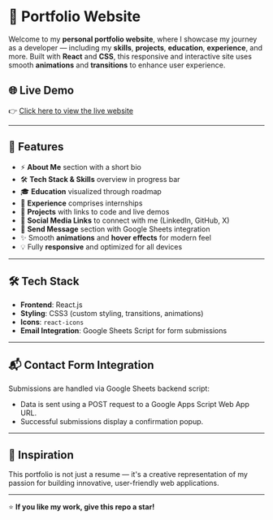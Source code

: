 # 💼 Portfolio Website

Welcome to my **personal portfolio website**, where I showcase my journey as a developer — including my **skills**, **projects**, **education**, **experience**, and more. Built with **React** and **CSS**, this responsive and interactive site uses smooth **animations** and **transitions** to enhance user experience.

## 🌐 Live Demo

👉 [Click here to view the live website](https://your-live-demo-link.com) 

---

## 📌 Features

- ⚡ **About Me** section with a short bio 
- 🛠️ **Tech Stack & Skills** overview in progress bar
- 🎓 **Education** visualized through roadmap
- 🏢 **Experience** comprises internships
- 🚀 **Projects** with links to code and live demos
- 🔗 **Social Media Links** to connect with me (LinkedIn, GitHub, X)
- 📩 **Send Message** section with Google Sheets integration
- ✨ Smooth **animations** and **hover effects** for modern feel
- 💡 Fully **responsive** and optimized for all devices

---

## 🛠️ Tech Stack

- **Frontend**: React.js
- **Styling**: CSS3 (custom styling, transitions, animations)
- **Icons**: `react-icons`
- **Email Integration**: Google Sheets Script for form submissions

---



## 📬 Contact Form Integration

Submissions are handled via Google Sheets backend script:

- Data is sent using a POST request to a Google Apps Script Web App URL.
- Successful submissions display a confirmation popup.

---



## 🧠 Inspiration

This portfolio is not just a resume — it's a creative representation of my passion for building innovative, user-friendly web applications.

---


⭐ **If you like my work, give this repo a star!**  
